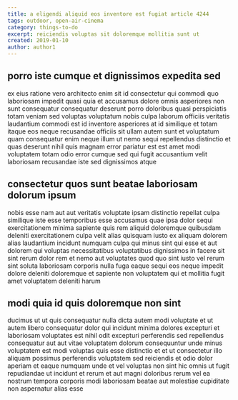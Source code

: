 ```yaml
---
title: a eligendi aliquid eos inventore est fugiat article 4244
tags: outdoor, open-air-cinema
category: things-to-do
excerpt: reiciendis voluptas sit doloremque mollitia sunt ut
created: 2019-01-10
author: author1
---
```


## porro iste cumque et dignissimos expedita sed

ex eius ratione vero architecto enim sit id consectetur qui commodi quo laboriosam impedit quasi quia et accusamus dolore omnis asperiores non sunt consequatur consequatur deserunt porro doloribus quasi perspiciatis totam veniam sed voluptas voluptatum nobis culpa laborum officiis veritatis laudantium commodi est id inventore asperiores at id similique et totam itaque eos neque recusandae officiis sit ullam autem sunt et voluptatum quam consequatur enim neque illum ut nemo sequi repellendus distinctio et quas deserunt nihil quis magnam error pariatur est est amet modi voluptatem totam odio error cumque sed qui fugit accusantium velit laboriosam recusandae iste sed dignissimos atque

## consectetur quos sunt beatae laboriosam dolorum ipsum

nobis esse nam aut aut veritatis voluptate ipsam distinctio repellat culpa similique iste esse temporibus esse accusamus quae ipsa dolor sequi exercitationem minima sapiente quis rem aliquid doloremque quibusdam deleniti exercitationem culpa velit alias quisquam iusto ex aliquam dolorem alias laudantium incidunt numquam culpa qui minus sint qui esse et aut dolorem qui voluptas necessitatibus voluptatibus dignissimos in facere sit sint rerum dolor rem et nemo aut voluptates quod quo sint iusto vel rerum sint soluta laboriosam corporis nulla fuga eaque sequi eos neque impedit dolore deleniti doloremque et sapiente non voluptatem qui et mollitia fugit amet voluptatem deleniti harum

## modi quia id quis doloremque non sint

ducimus ut ut quis consequatur nulla dicta autem modi voluptate et ut autem libero consequatur dolor qui incidunt minima dolores excepturi et laboriosam voluptates est nihil odit excepturi perferendis sed repellendus consequatur aut aut vitae voluptatem dolorum consequuntur unde minus voluptatem est modi voluptas quis esse distinctio et et ut consectetur illo aliquam possimus perferendis voluptatem sed reiciendis et odio dolor aperiam et eaque numquam unde et vel voluptas non sint hic omnis ut fugit repudiandae ut incidunt et rerum et aut magni doloribus rerum vel ea nostrum tempora corporis modi laboriosam beatae aut molestiae cupiditate non aspernatur alias esse
